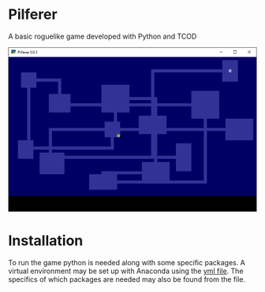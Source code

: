# Pilferer
A basic roguelike game developed with Python and TCOD

<p align="center">
  <img src="https://github.com/Sebastian-dm/pilferer/blob/master/assets/screenshot.png?raw=true">
</p>

# Installation
To run the game python is needed along with some specific packages. A virtual environment may be set up with Anaconda using the <a href="https://github.com/Sebastian-dm/pilferer/blob/master/env/roguelike.yml">yml file</a>. The specifics of which packages are needed may also be found from the file.